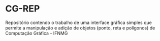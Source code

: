 # CG-REP
Repositório contendo o trabalho de uma interface gráfica simples que permite a manipulação e adição de objetos (ponto, reta e polígonos) de Computação Gráfica - IFNMG
